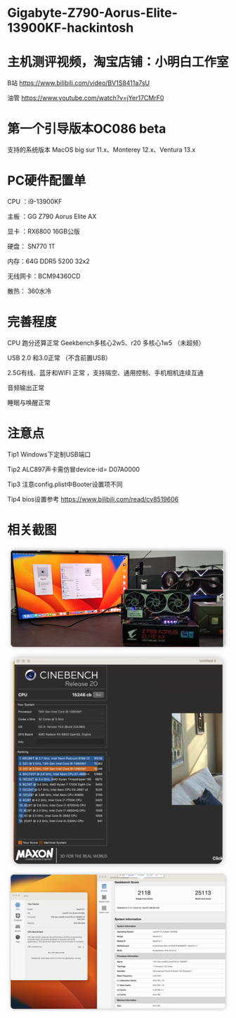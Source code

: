 # Gigabyte-Z790-Aorus-Elite-13900KF-hackintosh

# 主机测评视频，淘宝店铺：小明白工作室

B站 https://www.bilibili.com/video/BV1S8411a7sU

油管 https://www.youtube.com/watch?v=jYer17CMrF0



# 第一个引导版本OC086 beta

支持的系统版本 MacOS big sur 11.x、Monterey 12.x、Ventura 13.x

# PC硬件配置单
CPU ：i9-13900KF

主板 ：GG Z790 Aorus Elite AX

显卡 ：RX6800 16GB公版

硬盘： SN770 1T

内存：64G DDR5 5200 32x2

无线网卡：BCM94360CD

散热： 360水冷

# 完善程度

CPU 跑分还算正常 Geekbench多核心2w5、r20 多核心1w5 （未超频）

USB 2.0 和3.0正常 （不含前置USB）

2.5G有线、蓝牙和WIFI 正常  ，支持隔空、通用控制、手机相机连续互通

音频输出正常

睡眠与唤醒正常


# 注意点

Tip1  Windows下定制USB端口

Tip2  ALC897声卡需仿冒device-id= D07A0000

Tip3  注意config.plist中Booter设置项不同

Tip4  bios设置参考   https://www.bilibili.com/read/cv8519606

# 相关截图

![](https://github.com/Xmingbai/gigabyte-Z790-Aorus-Elite-13900KF-hackintosh/blob/main/PC.png)
![](https://github.com/Xmingbai/gigabyte-Z790-Aorus-Elite-13900KF-hackintosh/blob/main/R20.png)
![](https://github.com/Xmingbai/gigabyte-Z790-Aorus-Elite-13900KF-hackintosh/blob/main/geek.png)

